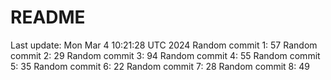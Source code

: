 # README

Last update: Mon Mar  4 10:21:28 UTC 2024
Random commit 1: 57
Random commit 2: 29
Random commit 3: 94
Random commit 4: 55
Random commit 5: 35
Random commit 6: 22
Random commit 7: 28
Random commit 8: 49
